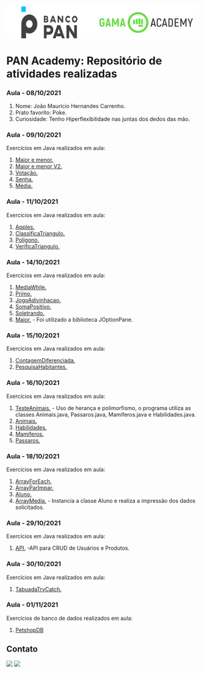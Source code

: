<img alt="logo banco pan e gama academy" src="https://github.com/joaomhernandes/PAN-Academy/blob/main/Assets/gama-pan-academy-logo.svg" style="width: 300%, height: auto, margin-left: auto, margin-left: auto" />

# PAN Academy: Repositório de atividades realizadas

### Aula - 08/10/2021

1. Nome: João Maurício Hernandes Carrenho.
2. Prato favorito: Poke.
3. Curiosidade: Tenho Hiperflexibilidade nas juntas dos dedos das mão.

### Aula - 09/10/2021
Exercícios em Java realizados em aula:

1. [Maior e menor.](https://github.com/joaomhernandes/PAN-Academy/blob/main/PrimeiroProjeto/src/MediaNotas.java)
2. [Maior e menor V2.](https://github.com/joaomhernandes/PAN-Academy/blob/main/PrimeiroProjeto/src/MaiorMenorV2.java)
3. [Votação.](https://github.com/joaomhernandes/PAN-Academy/blob/main/PrimeiroProjeto/src/Votacao.java)
4. [Senha.](https://github.com/joaomhernandes/PAN-Academy/blob/main/PrimeiroProjeto/src/VerificaSenha.java)
5. [Média.](https://github.com/joaomhernandes/PAN-Academy/blob/main/PrimeiroProjeto/src/MediaNotas.java)

### Aula - 11/10/2021
Exercícios em Java realizados em aula:

1. [Apples.](https://github.com/joaomhernandes/PAN-Academy/blob/main/PrimeiroProjeto/src/Apples.java)
2. [ClassificaTriangulo.](https://github.com/joaomhernandes/PAN-Academy/blob/main/PrimeiroProjeto/src/ClassificaTriangulo.java)
3. [Poligono.](https://github.com/joaomhernandes/PAN-Academy/blob/main/PrimeiroProjeto/src/Poligono.java)
4. [VerificaTriangulo.](https://github.com/joaomhernandes/PAN-Academy/blob/main/PrimeiroProjeto/src/VerificaTriangulo.java)

### Aula - 14/10/2021
Exercícios em Java realizados em aula:

1. [MediaWhile.](https://github.com/joaomhernandes/PAN-Academy/blob/main/PrimeiroProjeto/src/MediaWhile.java)
2. [Primo.](https://github.com/joaomhernandes/PAN-Academy/blob/main/PrimeiroProjeto/src/Primo.java)
3. [JogoAdivinhacao.](https://github.com/joaomhernandes/PAN-Academy/blob/main/PrimeiroProjeto/src/JogoAdivinhaca.java)
4. [SomaPositivo.](https://github.com/joaomhernandes/PAN-Academy/blob/main/PrimeiroProjeto/src/SomaPositivo.java)
5. [Soletrando.](https://github.com/joaomhernandes/PAN-Academy/blob/main/PrimeiroProjeto/src/Soletrando.java)
6. [Maior.](https://github.com/joaomhernandes/PAN-Academy/blob/main/PrimeiroProjeto/src/Maior.java) - Foi utilizado a biblioteca JOptionPane.

### Aula - 15/10/2021
Exercícios em Java realizados em aula:

1. [ContagemDiferenciada.](https://github.com/joaomhernandes/PAN-Academy/blob/main/PrimeiroProjeto/src/ContagemDiferenciada.java)
2. [PesquisaHabitantes.](https://github.com/joaomhernandes/PAN-Academy/blob/main/PrimeiroProjeto/src/PesquisaHabitantes.java)

### Aula - 16/10/2021
Exercícios em Java realizados em aula:

1. [TesteAnimais.](https://github.com/joaomhernandes/PAN-Academy/blob/main/PrimeiroProjeto/src/HerancaPolimorfismo/TesteAnimais.java) - Uso de herança e polimorfismo, o programa utiliza as classes Animais.java, Passaros.java, Mamiferos.java e Habilidades.java.
2. [Animais.](https://github.com/joaomhernandes/PAN-Academy/blob/main/PrimeiroProjeto/src/HerancaPolimorfismo/Animais.java)
3. [Habilidades.](https://github.com/joaomhernandes/PAN-Academy/blob/main/PrimeiroProjeto/src/HerancaPolimorfismo/Habilidades.java)
4. [Mamiferos.](https://github.com/joaomhernandes/PAN-Academy/blob/main/PrimeiroProjeto/src/HerancaPolimorfismo/Mamiferos.java)
5. [Passaros.](https://github.com/joaomhernandes/PAN-Academy/blob/main/PrimeiroProjeto/src/HerancaPolimorfismo/Passaros.java) 

### Aula - 18/10/2021
Exercícios em Java realizados em aula:

1. [ArrayForEach.](https://github.com/joaomhernandes/PAN-Academy/blob/main/PrimeiroProjeto/src/ArrayForEach.java) 
2. [ArrayParImpar.](https://github.com/joaomhernandes/PAN-Academy/blob/main/PrimeiroProjeto/src/ArrayParImpar.java)
3. [Aluno.](https://github.com/joaomhernandes/PAN-Academy/blob/main/PrimeiroProjeto/src/ArrayMedia/Aluno.java)
4. [ArrayMedia.](https://github.com/joaomhernandes/PAN-Academy/blob/main/PrimeiroProjeto/src/ArrayMedia/ArrayMedia.java) - Instancia a classe Aluno e realiza a impressão dos dados solicitados.

### Aula - 29/10/2021
Exercícios em Java realizados em aula:

1. [API.](https://github.com/joaomhernandes/PAN-Academy/tree/main/Sripring%20boot/PanAcademy/api) -API para CRUD de Usuários e Produtos.

### Aula - 30/10/2021
Exercícios em Java realizados em aula:

1. [TabuadaTryCatch.](https://github.com/joaomhernandes/PAN-Academy/blob/main/PrimeiroProjeto/src/TabuadaTryCatch.java)

### Aula - 01/11/2021
Exercícios de banco de dados realizados em aula:

1. [PetshopDB](https://github.com/joaomhernandes/PAN-Academy/tree/main/https://github.com/joaomhernandes/PAN-Academy/tree/main/BancoDeDados/)

## Contato

 <a href = "mailto:joaom.hernandes@gmail.com"><img src="https://img.shields.io/badge/-Gmail-%23333?style=for-the-badge&logo=gmail&logoColor=white" target="_blank"></a>
 <a href="https://www.linkedin.com/in/joão-maurício-hernandes-carrenho/" target="_blank"><img src="https://img.shields.io/badge/-LinkedIn-%230077B5?style=for-the-badge&logo=linkedin&logoColor=white" target="_blank"></a> 

